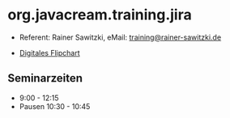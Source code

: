 # org.javacream.training.jira

* Referent: Rainer Sawitzki, eMail: training@rainer-sawitzki.de

* [Digitales Flipchart](https://docs.google.com/presentation/d/1xbWarH9VkO_vrLj9L_SqP-NJjJygnCA-4yjyfWn5TNs/edit?usp=sharing)

## Seminarzeiten

* 9:00 - 12:15
* Pausen 10:30 - 10:45
